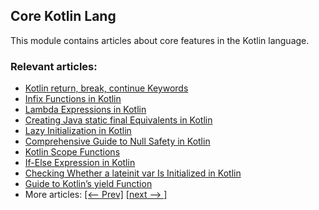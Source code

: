 ## Core Kotlin Lang

This module contains articles about core features in the Kotlin language.

### Relevant articles:
- [Kotlin return, break, continue Keywords](https://www.baeldung.com/kotlin/return-break-continue)
- [Infix Functions in Kotlin](https://www.baeldung.com/kotlin/infix-functions)
- [Lambda Expressions in Kotlin](https://www.baeldung.com/kotlin/lambda-expressions)
- [Creating Java static final Equivalents in Kotlin](https://www.baeldung.com/kotlin/java-static-final)
- [Lazy Initialization in Kotlin](https://www.baeldung.com/kotlin/lazy-initialization)
- [Comprehensive Guide to Null Safety in Kotlin](https://www.baeldung.com/kotlin/null-safety)
- [Kotlin Scope Functions](https://www.baeldung.com/kotlin/scope-functions)
- [If-Else Expression in Kotlin](https://www.baeldung.com/kotlin/if-else-expression)
- [Checking Whether a lateinit var Is Initialized in Kotlin](https://www.baeldung.com/kotlin/checking-lateinit)
- [Guide to Kotlin’s yield Function](https://www.baeldung.com/kotlin/yield-function)
- More articles: [[<-- Prev]](/core-kotlin-modules/core-kotlin-lang) [[next --> ]](/core-kotlin-modules/core-kotlin-lang-3)
